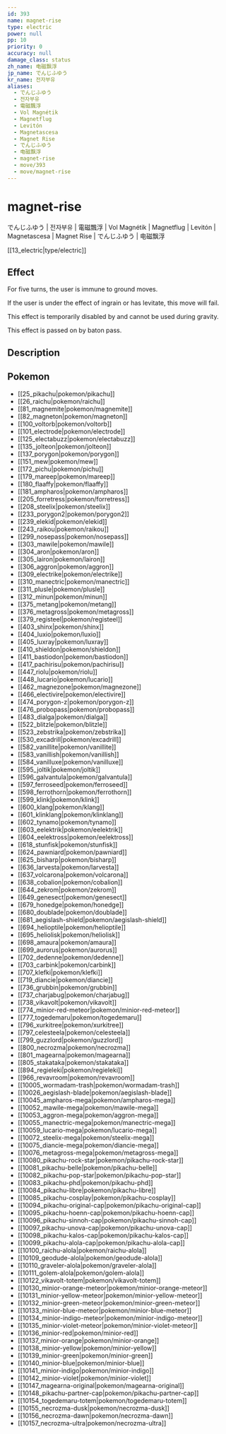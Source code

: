 ```yaml
---
id: 393
name: magnet-rise
type: electric
power: null
pp: 10
priority: 0
accuracy: null
damage_class: status
zh_name: 电磁飘浮
jp_name: でんじふゆう
kr_name: 전자부유
aliases:
  - でんじふゆう
  - 전자부유
  - 電磁飄浮
  - Vol Magnétik
  - Magnetflug
  - Levitón
  - Magnetascesa
  - Magnet Rise
  - でんじふゆう
  - 电磁飘浮
  - magnet-rise
  - move/393
  - move/magnet-rise
---
```

# magnet-rise
    
でんじふゆう | 전자부유 | 電磁飄浮 | Vol Magnétik | Magnetflug | Levitón | Magnetascesa | Magnet Rise | でんじふゆう | 电磁飘浮

[[13_electric|type/electric]]

## Effect

For five turns, the user is immune to ground moves.

If the user is under the effect of ingrain or has levitate, this move will fail.

This effect is temporarily disabled by and cannot be used during gravity.

This effect is passed on by baton pass.

## Description



## Pokemon

- [[25_pikachu|pokemon/pikachu]]
- [[26_raichu|pokemon/raichu]]
- [[81_magnemite|pokemon/magnemite]]
- [[82_magneton|pokemon/magneton]]
- [[100_voltorb|pokemon/voltorb]]
- [[101_electrode|pokemon/electrode]]
- [[125_electabuzz|pokemon/electabuzz]]
- [[135_jolteon|pokemon/jolteon]]
- [[137_porygon|pokemon/porygon]]
- [[151_mew|pokemon/mew]]
- [[172_pichu|pokemon/pichu]]
- [[179_mareep|pokemon/mareep]]
- [[180_flaaffy|pokemon/flaaffy]]
- [[181_ampharos|pokemon/ampharos]]
- [[205_forretress|pokemon/forretress]]
- [[208_steelix|pokemon/steelix]]
- [[233_porygon2|pokemon/porygon2]]
- [[239_elekid|pokemon/elekid]]
- [[243_raikou|pokemon/raikou]]
- [[299_nosepass|pokemon/nosepass]]
- [[303_mawile|pokemon/mawile]]
- [[304_aron|pokemon/aron]]
- [[305_lairon|pokemon/lairon]]
- [[306_aggron|pokemon/aggron]]
- [[309_electrike|pokemon/electrike]]
- [[310_manectric|pokemon/manectric]]
- [[311_plusle|pokemon/plusle]]
- [[312_minun|pokemon/minun]]
- [[375_metang|pokemon/metang]]
- [[376_metagross|pokemon/metagross]]
- [[379_registeel|pokemon/registeel]]
- [[403_shinx|pokemon/shinx]]
- [[404_luxio|pokemon/luxio]]
- [[405_luxray|pokemon/luxray]]
- [[410_shieldon|pokemon/shieldon]]
- [[411_bastiodon|pokemon/bastiodon]]
- [[417_pachirisu|pokemon/pachirisu]]
- [[447_riolu|pokemon/riolu]]
- [[448_lucario|pokemon/lucario]]
- [[462_magnezone|pokemon/magnezone]]
- [[466_electivire|pokemon/electivire]]
- [[474_porygon-z|pokemon/porygon-z]]
- [[476_probopass|pokemon/probopass]]
- [[483_dialga|pokemon/dialga]]
- [[522_blitzle|pokemon/blitzle]]
- [[523_zebstrika|pokemon/zebstrika]]
- [[530_excadrill|pokemon/excadrill]]
- [[582_vanillite|pokemon/vanillite]]
- [[583_vanillish|pokemon/vanillish]]
- [[584_vanilluxe|pokemon/vanilluxe]]
- [[595_joltik|pokemon/joltik]]
- [[596_galvantula|pokemon/galvantula]]
- [[597_ferroseed|pokemon/ferroseed]]
- [[598_ferrothorn|pokemon/ferrothorn]]
- [[599_klink|pokemon/klink]]
- [[600_klang|pokemon/klang]]
- [[601_klinklang|pokemon/klinklang]]
- [[602_tynamo|pokemon/tynamo]]
- [[603_eelektrik|pokemon/eelektrik]]
- [[604_eelektross|pokemon/eelektross]]
- [[618_stunfisk|pokemon/stunfisk]]
- [[624_pawniard|pokemon/pawniard]]
- [[625_bisharp|pokemon/bisharp]]
- [[636_larvesta|pokemon/larvesta]]
- [[637_volcarona|pokemon/volcarona]]
- [[638_cobalion|pokemon/cobalion]]
- [[644_zekrom|pokemon/zekrom]]
- [[649_genesect|pokemon/genesect]]
- [[679_honedge|pokemon/honedge]]
- [[680_doublade|pokemon/doublade]]
- [[681_aegislash-shield|pokemon/aegislash-shield]]
- [[694_helioptile|pokemon/helioptile]]
- [[695_heliolisk|pokemon/heliolisk]]
- [[698_amaura|pokemon/amaura]]
- [[699_aurorus|pokemon/aurorus]]
- [[702_dedenne|pokemon/dedenne]]
- [[703_carbink|pokemon/carbink]]
- [[707_klefki|pokemon/klefki]]
- [[719_diancie|pokemon/diancie]]
- [[736_grubbin|pokemon/grubbin]]
- [[737_charjabug|pokemon/charjabug]]
- [[738_vikavolt|pokemon/vikavolt]]
- [[774_minior-red-meteor|pokemon/minior-red-meteor]]
- [[777_togedemaru|pokemon/togedemaru]]
- [[796_xurkitree|pokemon/xurkitree]]
- [[797_celesteela|pokemon/celesteela]]
- [[799_guzzlord|pokemon/guzzlord]]
- [[800_necrozma|pokemon/necrozma]]
- [[801_magearna|pokemon/magearna]]
- [[805_stakataka|pokemon/stakataka]]
- [[894_regieleki|pokemon/regieleki]]
- [[966_revavroom|pokemon/revavroom]]
- [[10005_wormadam-trash|pokemon/wormadam-trash]]
- [[10026_aegislash-blade|pokemon/aegislash-blade]]
- [[10045_ampharos-mega|pokemon/ampharos-mega]]
- [[10052_mawile-mega|pokemon/mawile-mega]]
- [[10053_aggron-mega|pokemon/aggron-mega]]
- [[10055_manectric-mega|pokemon/manectric-mega]]
- [[10059_lucario-mega|pokemon/lucario-mega]]
- [[10072_steelix-mega|pokemon/steelix-mega]]
- [[10075_diancie-mega|pokemon/diancie-mega]]
- [[10076_metagross-mega|pokemon/metagross-mega]]
- [[10080_pikachu-rock-star|pokemon/pikachu-rock-star]]
- [[10081_pikachu-belle|pokemon/pikachu-belle]]
- [[10082_pikachu-pop-star|pokemon/pikachu-pop-star]]
- [[10083_pikachu-phd|pokemon/pikachu-phd]]
- [[10084_pikachu-libre|pokemon/pikachu-libre]]
- [[10085_pikachu-cosplay|pokemon/pikachu-cosplay]]
- [[10094_pikachu-original-cap|pokemon/pikachu-original-cap]]
- [[10095_pikachu-hoenn-cap|pokemon/pikachu-hoenn-cap]]
- [[10096_pikachu-sinnoh-cap|pokemon/pikachu-sinnoh-cap]]
- [[10097_pikachu-unova-cap|pokemon/pikachu-unova-cap]]
- [[10098_pikachu-kalos-cap|pokemon/pikachu-kalos-cap]]
- [[10099_pikachu-alola-cap|pokemon/pikachu-alola-cap]]
- [[10100_raichu-alola|pokemon/raichu-alola]]
- [[10109_geodude-alola|pokemon/geodude-alola]]
- [[10110_graveler-alola|pokemon/graveler-alola]]
- [[10111_golem-alola|pokemon/golem-alola]]
- [[10122_vikavolt-totem|pokemon/vikavolt-totem]]
- [[10130_minior-orange-meteor|pokemon/minior-orange-meteor]]
- [[10131_minior-yellow-meteor|pokemon/minior-yellow-meteor]]
- [[10132_minior-green-meteor|pokemon/minior-green-meteor]]
- [[10133_minior-blue-meteor|pokemon/minior-blue-meteor]]
- [[10134_minior-indigo-meteor|pokemon/minior-indigo-meteor]]
- [[10135_minior-violet-meteor|pokemon/minior-violet-meteor]]
- [[10136_minior-red|pokemon/minior-red]]
- [[10137_minior-orange|pokemon/minior-orange]]
- [[10138_minior-yellow|pokemon/minior-yellow]]
- [[10139_minior-green|pokemon/minior-green]]
- [[10140_minior-blue|pokemon/minior-blue]]
- [[10141_minior-indigo|pokemon/minior-indigo]]
- [[10142_minior-violet|pokemon/minior-violet]]
- [[10147_magearna-original|pokemon/magearna-original]]
- [[10148_pikachu-partner-cap|pokemon/pikachu-partner-cap]]
- [[10154_togedemaru-totem|pokemon/togedemaru-totem]]
- [[10155_necrozma-dusk|pokemon/necrozma-dusk]]
- [[10156_necrozma-dawn|pokemon/necrozma-dawn]]
- [[10157_necrozma-ultra|pokemon/necrozma-ultra]]

